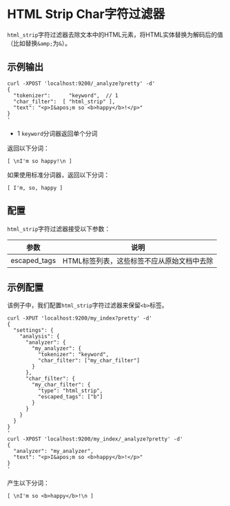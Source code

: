 # HTML Strip Char字符过滤器

`html_strip`字符过滤器去除文本中的HTML元素，将HTML实体替换为解码后的值（比如替换`&amp;`为`&`）。

## 示例输出

```
curl -XPOST 'localhost:9200/_analyze?pretty' -d'
{
  "tokenizer":      "keyword", 	// 1
  "char_filter":  [ "html_strip" ],
  "text": "<p>I&apos;m so <b>happy</b>!</p>"
}
'
```

- 1 `keyword`分词器返回单个分词

返回以下分词：

```
[ \nI'm so happy!\n ]
```

如果使用标准分词器，返回以下分词：

```
[ I'm, so, happy ]
```

## 配置

`html_strip`字符过滤器接受以下参数：

|参数|说明|
|---|----|
|escaped_tags|HTML标签列表，这些标签不应从原始文档中去除|

## 示例配置

该例子中，我们配置`html_strip`字符过滤器来保留`<b>`标签。

```
curl -XPUT 'localhost:9200/my_index?pretty' -d'
{
  "settings": {
    "analysis": {
      "analyzer": {
        "my_analyzer": {
          "tokenizer": "keyword",
          "char_filter": ["my_char_filter"]
        }
      },
      "char_filter": {
        "my_char_filter": {
          "type": "html_strip",
          "escaped_tags": ["b"]
        }
      }
    }
  }
}
'
curl -XPOST 'localhost:9200/my_index/_analyze?pretty' -d'
{
  "analyzer": "my_analyzer",
  "text": "<p>I&apos;m so <b>happy</b>!</p>"
}
'
```

产生以下分词：

```
[ \nI'm so <b>happy</b>!\n ]
```
